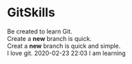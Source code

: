 # GitSkills
Be created to learn Git.  
Create a  __new__ branch is quick.  
Creat a __new__ branch is quick and simple.  
I love git. 
2020-02-23 22:03 I am learning
